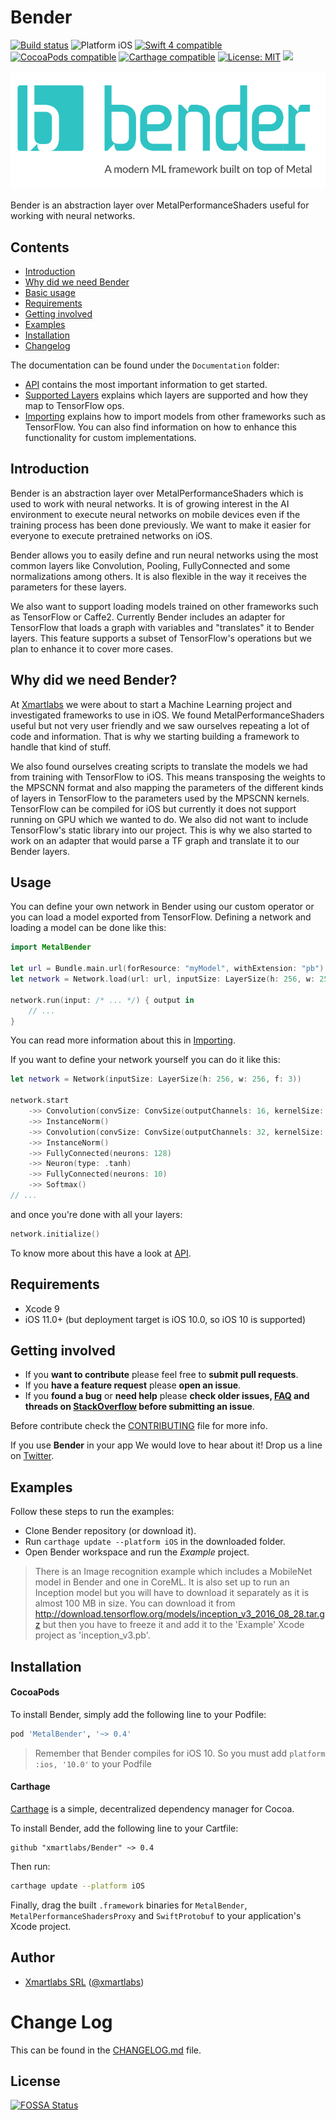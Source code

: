 # Bender

<p align="left">
<a href="https://travis-ci.org/xmartlabs/Bender"><img src="https://travis-ci.org/xmartlabs/Bender.svg?branch=master" alt="Build status" /></a>
<img src="https://img.shields.io/badge/platform-iOS-blue.svg?style=flat" alt="Platform iOS" />
<a href="https://developer.apple.com/swift"><img src="https://img.shields.io/badge/swift4-compatible-4BC51D.svg?style=flat" alt="Swift 4 compatible" /></a>
<a href="https://cocoapods.org/pods/MetalBender"><img src="https://img.shields.io/cocoapods/v/MetalBender.svg" alt="CocoaPods compatible" /></a>
<a href="https://github.com/Carthage/Carthage"><img src="https://img.shields.io/badge/Carthage-compatible-4BC51D.svg?style=flat" alt="Carthage compatible" /></a>
<a href="https://raw.githubusercontent.com/xmartlabs/Bender/master/LICENSE"><img src="http://img.shields.io/badge/license-MIT-blue.svg?style=flat" alt="License: MIT" /></a>
<a href="https://app.fossa.io/projects/git%2Bgithub.com%2Fxmartlabs%2FBender?ref=badge_shield" alt="FOSSA Status"><img src="https://app.fossa.io/api/projects/git%2Bgithub.com%2Fxmartlabs%2FBender.svg?type=shield"/></a>
</p>

![Bender](Documentation/Media/Artboard.png)

Bender is an abstraction layer over MetalPerformanceShaders useful for working with neural networks.

## Contents
* [Introduction](#introduction)
* [Why did we need Bender](#why)
* [Basic usage](#usage)
* [Requirements](#requirements)
* [Getting involved](#getting-involved)
* [Examples](#examples)
* [Installation](#installation)
* [Changelog](#change-log)

The documentation can be found under the `Documentation` folder:
* [API](Documentation/API.md) contains the most important information to get started.
* [Supported Layers] explains which layers are supported and how they map to TensorFlow ops.
* [Importing] explains how to import models from other frameworks such as TensorFlow. You can also find information on how to enhance this functionality for custom implementations.

## Introduction

Bender is an abstraction layer over MetalPerformanceShaders which is used to work with neural networks. It is of growing interest in the AI environment to execute neural networks on mobile devices even if the training process has been done previously. We want to make it easier for everyone to execute pretrained networks on iOS.

Bender allows you to easily define and run neural networks using the most common layers like Convolution, Pooling, FullyConnected and some normalizations among others. It is also flexible in the way it receives the parameters for these layers.

We also want to support loading models trained on other frameworks such as TensorFlow or Caffe2. Currently Bender includes an adapter for TensorFlow that loads a graph with variables and "translates" it to Bender layers. This feature supports a subset of TensorFlow's operations but we plan to enhance it to cover more cases.

## Why did we need Bender? <a name="why"></a>

At [Xmartlabs] we were about to start a Machine Learning project and investigated frameworks to use in iOS. We found MetalPerformanceShaders useful but not very user friendly and we saw ourselves repeating a lot of code and information. That is why we starting building a framework to handle that kind of stuff.

We also found ourselves creating scripts to translate the models we had from training with TensorFlow to iOS. This means transposing the weights to the MPSCNN format and also mapping the parameters of the different kinds of layers in TensorFlow to the parameters used by the MPSCNN kernels. TensorFlow can be compiled for iOS but currently it does not support running on GPU which we wanted to do. We also did not want to include TensorFlow's static library into our project. This is why we also started to work on an adapter that would parse a TF graph and translate it to our Bender layers.

## Usage

You can define your own network in Bender using our custom operator or you can load a model exported from TensorFlow. Defining a network and loading a model can be done like this:

```swift
import MetalBender

let url = Bundle.main.url(forResource: "myModel", withExtension: "pb")! // A TensorFlow model.
let network = Network.load(url: url, inputSize: LayerSize(h: 256, w: 256, f: 3))

network.run(input: /* ... */) { output in
    // ...
}
```

You can read more information about this in [Importing](Documentation/Importing.md).

If you want to define your network yourself you can do it like this:

```swift
let network = Network(inputSize: LayerSize(h: 256, w: 256, f: 3))

network.start
    ->> Convolution(convSize: ConvSize(outputChannels: 16, kernelSize: 3, stride: 2))
    ->> InstanceNorm()
    ->> Convolution(convSize: ConvSize(outputChannels: 32, kernelSize: 3, stride: 2), neuronType: .relu)
    ->> InstanceNorm()
    ->> FullyConnected(neurons: 128)
    ->> Neuron(type: .tanh)
    ->> FullyConnected(neurons: 10)
    ->> Softmax()
// ...
```

and once you're done with all your layers:

```swift
network.initialize()
```

To know more about this have a look at [API](Documentation/API.md).


## Requirements

* Xcode 9
* iOS 11.0+ (but deployment target is iOS 10.0, so iOS 10 is supported)

## Getting involved

* If you **want to contribute** please feel free to **submit pull requests**.
* If you **have a feature request** please **open an issue**.
* If you **found a bug** or **need help** please **check older issues, [FAQ](#faq) and threads on [StackOverflow](https://stackoverflow.com) before submitting an issue**.

Before contribute check the [CONTRIBUTING] file for more info.

If you use **Bender** in your app We would love to hear about it! Drop us a line on [Twitter](https://twitter.com/xmartlabs).

## Examples

Follow these steps to run the examples:
* Clone Bender repository (or download it).
* Run `carthage update --platform iOS` in the downloaded folder.
* Open Bender workspace and run the *Example* project.

> There is an Image recognition example which includes a MobileNet model in Bender and one in CoreML. It is also set up to run an Inception model but you will have to download it separately as it is almost 100 MB in size.
You can download it from http://download.tensorflow.org/models/inception_v3_2016_08_28.tar.gz but then you have to freeze it and add it to the 'Example' Xcode project as 'inception_v3.pb'. 

## Installation

#### CocoaPods

To install Bender, simply add the following line to your Podfile:

```ruby
pod 'MetalBender', '~> 0.4'
```

> Remember that Bender compiles for iOS 10. So you must add `platform :ios, '10.0'` to your Podfile

#### Carthage

[Carthage](https://github.com/Carthage/Carthage) is a simple, decentralized dependency manager for Cocoa.

To install Bender, add the following line to your Cartfile:

```ogdl
github "xmartlabs/Bender" ~> 0.4
```

Then run:

```bash
carthage update --platform iOS
```

Finally, drag the built `.framework` binaries for `MetalBender`, `MetalPerformanceShadersProxy` and `SwiftProtobuf` to your application's Xcode project.

## Author

* [Xmartlabs SRL](https://github.com/xmartlabs) ([@xmartlabs](https://twitter.com/xmartlabs))


# Change Log

This can be found in the [CHANGELOG.md](CHANGELOG.md) file.

<!-- Links -->
[Xmartlabs]: http://xmartlabs.com
[Importing]: Documentation/Importing.md
[CONTRIBUTING]: https://github.com/xmartlabs/Bender/blob/master/CONTRIBUTING.md
[API]: Documentation/API.md
[Supported Layers]: Documentation/Supported_Layers.md


## License
[![FOSSA Status](https://app.fossa.io/api/projects/git%2Bgithub.com%2Fxmartlabs%2FBender.svg?type=large)](https://app.fossa.io/projects/git%2Bgithub.com%2Fxmartlabs%2FBender?ref=badge_large)

